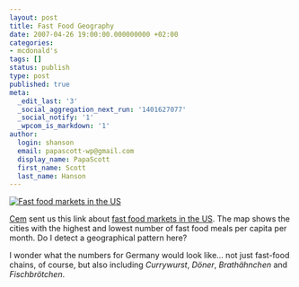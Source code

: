 ```yaml
---
layout: post
title: Fast Food Geography
date: 2007-04-26 19:00:00.000000000 +02:00
categories:
- mcdonald's
tags: []
status: publish
type: post
published: true
meta:
  _edit_last: '3'
  _social_aggregation_next_run: '1401627077'
  _social_notify: '1'
  _wpcom_is_markdown: '1'
author:
  login: shanson
  email: papascott-wp@gmail.com
  display_name: PapaScott
  first_name: Scott
  last_name: Hanson
---
```

<p><a href="http://creativeclass.typepad.com/thecreativityexchange/2007/04/fast_food_geogr.html"><img src="https://res.cloudinary.com/papascott/image/upload/wordpress/wp-content/uploads/2007/04/fast-food-markets-in-the-us.jpg" alt="Fast food markets in the US" /></a></p>
<p><a href="http://sprechblase.wordpress.com/">Cem</a> sent us this link about <a href="http://creativeclass.typepad.com/thecreativityexchange/2007/04/fast_food_geogr.html">fast food markets in the US</a>. The map shows the cities with the highest and lowest number of fast food meals per capita per month. Do I detect a geographical pattern here?</p>
<p>I wonder what the numbers for Germany would look like... not just fast-food chains, of course, but also including <em>Currywurst</em>, <em>Döner</em>, <em>Brathähnchen</em> and <em>Fischbrötchen</em>.</p>
